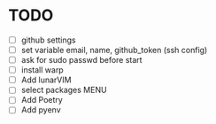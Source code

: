 # TODO

- [ ] github settings
- [ ] set variable email, name, github_token (ssh config)
- [ ] ask for sudo passwd before start
- [ ] install warp
- [ ] Add lunarVIM
- [ ] select packages MENU
- [ ] Add Poetry
- [ ] Add pyenv
